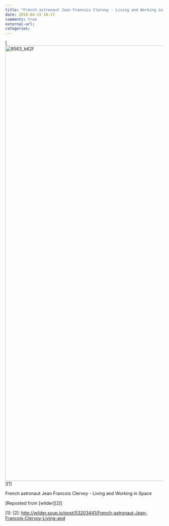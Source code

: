 ```yaml
---
title: "French astronaut Jean Francois Clervoy - Living and Working in Space"
date: 2010-04-15 16:17
comments: true
external-url:
categories:
---
```

[<img src="http://3.asset.soup.io/asset/0785/8563_b62f.jpeg" width="1040" height="1384" alt="8563_b62f" />][1]

French astronaut Jean Francois Clervoy - Living and Working in Space

[Reposted from [wilder][2]]

  [1]: 
  [2]: http://wilder.soup.io/post/53203441/French-astronaut-Jean-Francois-Clervoy-Living-and
